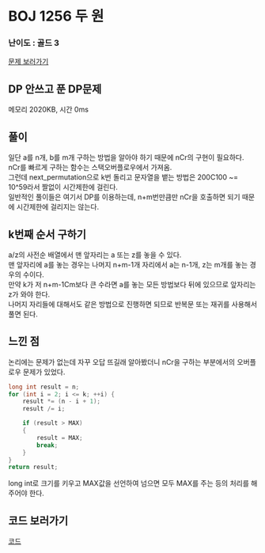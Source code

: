 # BOJ 1256 두 원
 

### 난이도 : 골드 3
[문제 보러가기](https://www.acmicpc.net/problem/1256)


## DP 안쓰고 푼 DP문제
메모리 	2020KB, 시간 0ms


## 풀이
일단 a를 n개, b를 m개 구하는 방법을 알아야 하기 때문에 nCr의 구현이 필요하다. nCr를 빠르게 구하는 함수는 스택오버플로우에서 가져옴.  
그런데 next_permutation으로 k번 돌리고 문자열을 뱉는 방법은 200C100 ~= 10^59라서 짤없이 시간제한에 걸린다.  
일반적인 풀이들은 여기서 DP를 이용하는데, n+m번만큼만 nCr을 호출하면 되기 때문에 시간제한에 걸리지는 않는다.


## k번째 순서 구하기
a/z의 사전순 배열에서 맨 앞자리는 a 또는 z를 놓을 수 있다.  
맨 앞자리에 a를 놓는 경우는 나머지 n+m-1개 자리에서 a는 n-1개, z는 m개를 놓는 경우의 수이다.  
만약 k가 저 n+m-1Cm보다 큰 수라면 a를 놓는 모든 방법보다 뒤에 있으므로 앞자리는 z가 와야 한다.  
나머지 자리들에 대해서도 같은 방법으로 진행하면 되므로 반복문 또는 재귀를 사용해서 풀면 된다. 


## 느낀 점
논리에는 문제가 없는데 자꾸 오답 뜨길래 알아봤더니 nCr을 구하는 부분에서의 오버플로우 문제가 있었다.
```C++
long int result = n;
for (int i = 2; i <= k; ++i) {
    result *= (n - i + 1);
    result /= i;

    if (result > MAX) 
    {
        result = MAX;
        break;
    }
}
return result;
```
long int로 크기를 키우고 MAX값을 선언하여 넘으면 모두 MAX를 주는 등의 처리를 해주어야 한다.


## 코드 보러가기
[코드](./boj1256.cpp)
